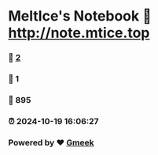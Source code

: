 # MeltIce's Notebook :link: http://note.mtice.top 
### :page_facing_up: [2](http://note.mtice.top/tag.html) 
### :speech_balloon: 1 
### :hibiscus: 895 
### :alarm_clock: 2024-10-19 16:06:27 
### Powered by :heart: [Gmeek](https://github.com/Meekdai/Gmeek)
